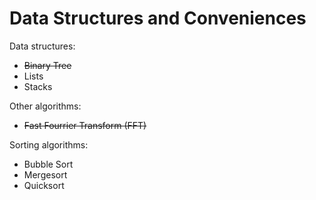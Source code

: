 # Data Structures and Conveniences

Data structures:

* ~~Binary Tree~~
* Lists
* Stacks

Other algorithms:

* ~~Fast Fourrier Transform (FFT)~~

Sorting algorithms:

* Bubble Sort
* Mergesort
* Quicksort
